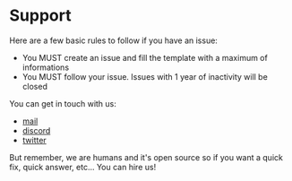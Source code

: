 # Support

Here are a few basic rules to follow if you have an issue:
- You MUST create an issue and fill the template with a maximum of informations
- You MUST follow your issue. Issues with 1 year of inactivity will be closed 

You can get in touch with us:
- [mail](mailto:project@bonjour.lepetitbloc.net)
- [discord](https://discordapp.com/invite/PhdnNnf)
- [twitter](https://twitter.com/lepetitbloc)

But remember, we are humans and it's open source so if you want a quick fix, quick answer, etc...
You can hire us!
